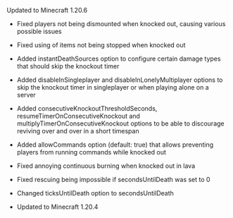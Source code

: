 Updated to Minecraft 1.20.6

- Fixed players not being dismounted when knocked out, causing various possible issues 
- Fixed using of items not being stopped when knocked out

- Added instantDeathSources option to configure certain damage types that should skip the knockout timer
- Added disableInSingleplayer and disableInLonelyMultiplayer options to skip the knockout timer in singleplayer or when playing alone on a server
- Added consecutiveKnockoutThresholdSeconds, resumeTimerOnConsecutiveKnockout and multiplyTimerOnConsecutiveKnockout options to be able to discourage reviving over and over in a short timespan
- Added allowCommands option (default: true) that allows preventing players from running commands while knocked out
- Fixed annoying continuous burning when knocked out in lava
- Fixed rescuing being impossible if secondsUntilDeath was set to 0
- Changed ticksUntilDeath option to secondsUntilDeath
- Updated to Minecraft 1.20.4